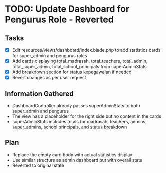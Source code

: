 # TODO: Update Dashboard for Pengurus Role - Reverted

## Tasks
- [x] Edit resources/views/dashboard/index.blade.php to add statistics cards for super_admin and pengurus roles
- [x] Add cards displaying total_madrasah, total_teachers, total_admin, total_super_admin, total_school_principals from superAdminStats
- [x] Add breakdown section for status kepegawaian if needed
- [x] Revert changes as per user request

## Information Gathered
- DashboardController already passes superAdminStats to both super_admin and pengurus
- The view has a placeholder for the right side but no content in the cards
- superAdminStats includes totals for madrasah, teachers, admins, super_admins, school principals, and status breakdown

## Plan
- Replace the empty card body with actual statistics display
- Use similar structure as admin dashboard but with overall stats
- Reverted to original state
